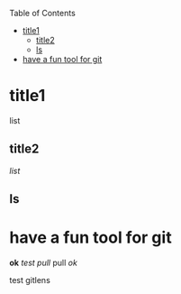 Table of Contents
- [title1](#title1)
  - [title2](#title2)
  - [ls](#ls)
- [have a fun tool for git](#have-a-fun-tool-for-git)

# title1
list
## title2
_list_
## ls

# have a fun tool for git
**ok**
_test pull_
pull _ok_

test gitlens

